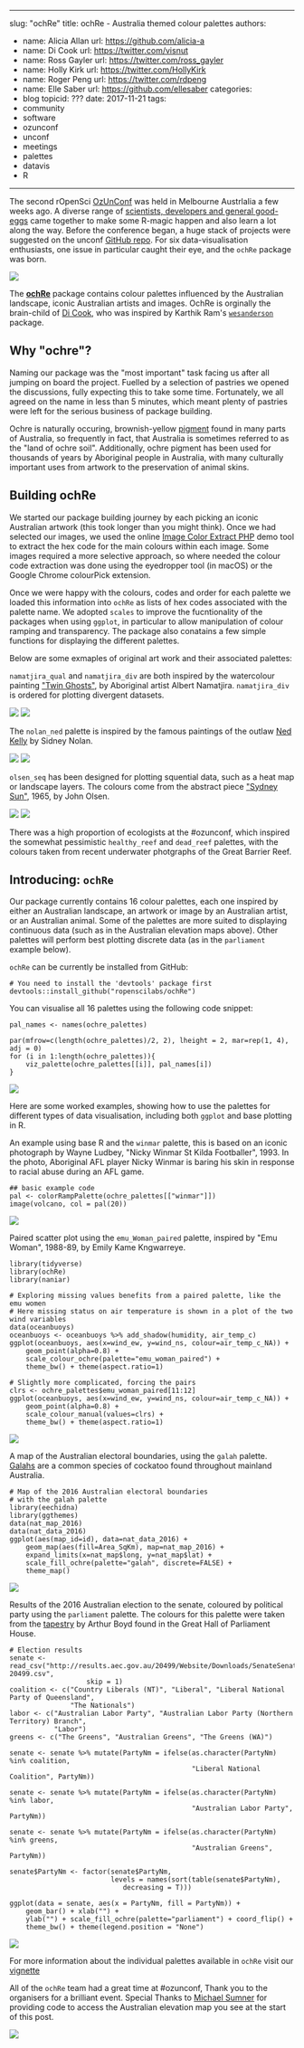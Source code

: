
---
slug: "ochRe"
title: ochRe - Australia themed colour palettes
authors:
  - name: Alicia Allan
    url: https://github.com/alicia-a
  - name: Di Cook
    url: https://twitter.com/visnut
  - name: Ross Gayler
    url: https://twitter.com/ross_gayler
  - name: Holly Kirk
    url: https://twitter.com/HollyKirk
  - name: Roger Peng
    url: https://twitter.com/rdpeng
  - name: Elle Saber
    url: https://github.com/ellesaber
categories:
  - blog
topicid: ???
date: 2017-11-21
tags:
  - community
  - software
  - ozunconf
  - unconf
  - meetings
  - palettes
  - datavis
  - R
---

The second rOpenSci [OzUnConf](http://ozunconf17.ropensci.org/) was held in Melbourne Austrlalia a few weeks ago. A diverse range of [scientists, developers and general good-eggs](https://ropensci.org/blog/2017/10/31/ozunconf2017/) came together to make some R-magic happen and also learn a lot along the way. Before the conference began, a huge stack of projects were suggested on the unconf  [GitHub repo](https://github.com/ropensci/ozunconf17/issues). For six data-visualisation enthusiasts, one issue in particular caught their eye, and the `ochRe` package was born.

![](/img/blog-images/2017-11-21-ochRe/AusElevationExamplePalettes.png)

The [**ochRe**](https://github.com/ropenscilabs/ochRe) package contains colour palettes influenced by the Australian landscape, iconic Australian artists and images. OchRe is orginally the brain-child of [Di Cook](https://twitter.com/visnut), who was inspired by Karthik Ram's [`wesanderson`](https://github.com/karthik/wesanderson) package.  

## Why "ochre"?

Naming our package was the "most important" task facing us after all jumping on board the project. Fuelled by a selection of pastries we opened the discussions, fully expecting this to take some time. Fortunately, we all agreed on the name in less than 5 minutes, which meant plenty of pastries were left for the serious business of package building. 

Ochre is naturally occuring, brownish-yellow [pigment](https://en.wikipedia.org/wiki/Ochre) found in many parts of Australia, so frequently in fact, that Australia is sometimes referred to as the "land of ochre soil". Additionally, ochre pigment has been used for thousands of years by Aboriginal people in Australia, with many culturally important uses from artwork to the preservation of animal skins.

## Building ochRe

We started our package building journey by each picking an iconic Australian artwork (this took longer than you might think). Once we had selected our images, we used the online [Image Color Extract PHP](http://www.coolphptools.com/color_extract) demo tool to extract the hex code for the main colours within each image. Some images required a more selective approach, so where needed the colour code extraction was done using the eyedropper tool (in macOS) or the Google Chrome colourPick extension. 

Once we were happy with the colours, codes and order for each palette we loaded this information into `ochRe` as lists of hex codes associated with the palette name. We adopted `scales` to improve the fucntionality of the packages when using `ggplot`, in particular to allow manipulation of colour ramping and transparency. The package also conatains a few simple functions for displaying the different palettes.

Below are some exmaples of original art work and their associated palettes:

`namatjira_qual` and `namatjira_div` are both inspired by the watercolour painting ["Twin Ghosts"](http://www.menziesartbrands.com/items/twin-ghosts), by Aboriginal artist Albert Namatjira. `namatjira_div` is ordered for plotting divergent datasets.

![](/img/blog-images/2017-11-21-ochRe/TwinGhosts_AlbertNamatjira.jpg)
![](/img/blog-images/2017-11-21-ochRe/namatjira_qual.png)

The `nolan_ned` palette is inspired by the famous paintings of the outlaw [Ned Kelly](https://cs.nga.gov.au/detail.cfm?irn=28926) by Sidney Nolan.

![](/img/blog-images/2017-11-21-ochRe/nedKelly_sidneyNolan.jpg)
![](/img/blog-images/2017-11-21-ochRe/nolan_ned.png)

`olsen_seq` has been designed for plotting squential data, such as a heat map or landscape layers. The colours come from the abstract piece ["Sydney Sun"](https://artsearch.nga.gov.au/Detail-LRG.cfm?IRN=26102), 1965, by John Olsen.

![](/img/blog-images/2017-11-21-ochRe/sydneySun_johnOlsen.jpg)
![](/img/blog-images/2017-11-21-ochRe/olsen_seq.png)

There was a high proportion of ecologists at the #ozunconf, which inspired the somewhat pessimistic `healthy_reef` and `dead_reef` palettes, with the colours taken from recent underwater photgraphs of the Great Barrier Reef.

## Introducing: `ochRe`

Our package currently contains 16 colour palettes, each one inspired by either an Australian landscape, an artwork or image by an Australian artist, or an Australian animal. Some of the palettes are more suited to displaying continuous data (such as in the Australian elevation maps above). Other palettes will perform best plotting discrete data (as in the `parliament` example below).

`ochRe` can be currently be installed from GitHub:

```
# You need to install the 'devtools' package first
devtools::install_github("ropenscilabs/ochRe")
```

You can visualise all 16 palettes using the following code snippet:

```
pal_names <- names(ochre_palettes)

par(mfrow=c(length(ochre_palettes)/2, 2), lheight = 2, mar=rep(1, 4), adj = 0)
for (i in 1:length(ochre_palettes)){
    viz_palette(ochre_palettes[[i]], pal_names[i])
}
```
![](/img/blog-images/2017-11-21-ochRe/ochrePalettes.png)

Here are some worked examples, showing how to use the palettes for different types of data visualisation, including both `ggplot` and base plotting in R.

An example using base R and the `winmar` palette, this is based on an iconic photograph by Wayne Ludbey, "Nicky Winmar St Kilda Footballer", 1993. In the photo, Aboriginal AFL player Nicky Winmar is baring his skin in response to racial abuse during an AFL game.

```
## basic example code
pal <- colorRampPalette(ochre_palettes[["winmar"]])
image(volcano, col = pal(20))
```
![](/img/blog-images/2017-11-21-ochRe/VolcanoWithWinmar.png)

Paired scatter plot using the `emu_Woman_paired` palette, inspired by "Emu Woman", 1988-89, by Emily Kame Kngwarreye.

```
library(tidyverse)
library(ochRe)
library(naniar)

# Exploring missing values benefits from a paired palette, like the emu women
# Here missing status on air temperature is shown in a plot of the two wind variables
data(oceanbuoys)
oceanbuoys <- oceanbuoys %>% add_shadow(humidity, air_temp_c) 
ggplot(oceanbuoys, aes(x=wind_ew, y=wind_ns, colour=air_temp_c_NA)) + 
    geom_point(alpha=0.8) + 
    scale_colour_ochre(palette="emu_woman_paired") +
    theme_bw() + theme(aspect.ratio=1)

# Slightly more complicated, forcing the pairs
clrs <- ochre_palettes$emu_woman_paired[11:12]
ggplot(oceanbuoys, aes(x=wind_ew, y=wind_ns, colour=air_temp_c_NA)) + 
    geom_point(alpha=0.8) + 
    scale_colour_manual(values=clrs) +
    theme_bw() + theme(aspect.ratio=1)
```
![](/img/blog-images/2017-11-21-ochRe/Ochre_Example1.png)

A map of the Australian electoral boundaries, using the `galah` palette. [Galahs](https://en.wikipedia.org/wiki/Galah) are a common species of cockatoo found throughout mainland Australia.

```
# Map of the 2016 Australian electoral boundaries
# with the galah palette
library(eechidna)
library(ggthemes)
data(nat_map_2016)
data(nat_data_2016)
ggplot(aes(map_id=id), data=nat_data_2016) +
    geom_map(aes(fill=Area_SqKm), map=nat_map_2016) +
    expand_limits(x=nat_map$long, y=nat_map$lat) + 
    scale_fill_ochre(palette="galah", discrete=FALSE) +
    theme_map()
```
![](/img/blog-images/2017-11-21-ochRe/Ochre_Example2.png)

Results of the 2016 Australian election to the senate, coloured by political party using the `parliament` palette. The colours for this palette were taken from the [tapestry](https://www.aph.gov.au/~/media/06%20Visit%20Parliament/66%20Parl%20House%20Art%20Collection/661%20five%20treasures/five%20treasures%20detail%20pics/M19840057UntitledBOYDunframed.png?la=en) by Arthur Boyd found in the Great Hall of Parliament House.

```
# Election results
senate <- read_csv("http://results.aec.gov.au/20499/Website/Downloads/SenateSenatorsElectedDownload-20499.csv", 
                   skip = 1)
coalition <- c("Country Liberals (NT)", "Liberal", "Liberal National Party of Queensland", 
               "The Nationals")
labor <- c("Australian Labor Party", "Australian Labor Party (Northern Territory) Branch", 
           "Labor")
greens <- c("The Greens", "Australian Greens", "The Greens (WA)")

senate <- senate %>% mutate(PartyNm = ifelse(as.character(PartyNm) %in% coalition, 
                                             "Liberal National Coalition", PartyNm))

senate <- senate %>% mutate(PartyNm = ifelse(as.character(PartyNm) %in% labor, 
                                             "Australian Labor Party", PartyNm))

senate <- senate %>% mutate(PartyNm = ifelse(as.character(PartyNm) %in% greens, 
                                             "Australian Greens", PartyNm))

senate$PartyNm <- factor(senate$PartyNm, 
                         levels = names(sort(table(senate$PartyNm), 
                            decreasing = T)))

ggplot(data = senate, aes(x = PartyNm, fill = PartyNm)) + 
    geom_bar() + xlab("") + 
    ylab("") + scale_fill_ochre(palette="parliament") + coord_flip() + 
    theme_bw() + theme(legend.position = "None") 
```

![](/img/blog-images/2017-11-21-ochRe/Ochre_Example3.png)


For more information about the individual palettes available in `ochRe` visit our [vignette](https://github.com/ropenscilabs/ochRe/tree/master/vignettes)

All of the `ochRe` team had a great time at #ozunconf, Thank you to the organisers for a brilliant event. Special Thanks to [Michael Sumner](https://github.com/mdsumner) for providing code to access the Australian elevation map you see at the start of this post.

![](/img/blog-images/2017-11-21-ochRe/ochReTeamOutside2.png)

